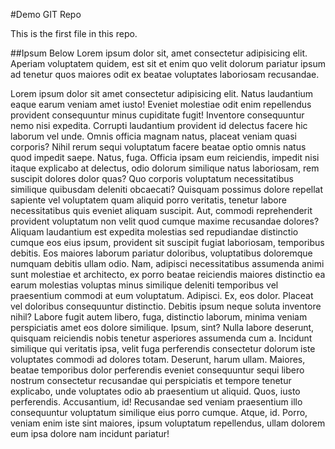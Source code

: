 #Demo GIT Repo

This is the first file in this repo.

##Ipsum Below
  Lorem ipsum dolor sit, amet consectetur adipisicing elit. Aperiam voluptatem quidem, est sit et enim quo velit dolorum pariatur ipsum ad tenetur quos maiores odit ex beatae voluptates laboriosam recusandae.

   Lorem ipsum dolor sit amet consectetur adipisicing elit. Natus laudantium eaque earum veniam amet iusto! Eveniet molestiae odit enim repellendus provident consequuntur minus cupiditate fugit! Inventore consequuntur nemo nisi expedita.
  Corrupti laudantium provident id delectus facere hic laborum vel unde. Omnis officia magnam natus, placeat veniam quasi corporis? Nihil rerum sequi voluptatum facere beatae optio omnis natus quod impedit saepe.
  Natus, fuga. Officia ipsam eum reiciendis, impedit nisi itaque explicabo at delectus, odio dolorum similique natus laboriosam, rem suscipit dolores dolor quas? Quo corporis voluptatum necessitatibus similique quibusdam deleniti obcaecati?
  Quisquam possimus dolore repellat sapiente vel voluptatem quam aliquid porro veritatis, tenetur labore necessitatibus quis eveniet aliquam suscipit. Aut, commodi reprehenderit provident voluptatum non velit quod cumque maxime recusandae dolores?
  Aliquam laudantium est expedita molestias sed repudiandae distinctio cumque eos eius ipsum, provident sit suscipit fugiat laboriosam, temporibus debitis. Eos maiores laborum pariatur doloribus, voluptatibus doloremque numquam debitis ullam odio.
  Nam, adipisci necessitatibus assumenda animi sunt molestiae et architecto, ex porro beatae reiciendis maiores distinctio ea earum molestias voluptas minus similique deleniti temporibus vel praesentium commodi at eum voluptatum. Adipisci.
  Ex, eos dolor. Placeat vel doloribus consequuntur distinctio. Debitis ipsum neque soluta inventore nihil? Labore fugit autem libero, fuga, distinctio laborum, minima veniam perspiciatis amet eos dolore similique. Ipsum, sint?
  Nulla labore deserunt, quisquam reiciendis nobis tenetur asperiores assumenda cum a. Incidunt similique qui veritatis ipsa, velit fuga perferendis consectetur dolorum iste voluptates commodi ad dolores totam. Deserunt, harum ullam.
  Maiores, beatae temporibus dolor perferendis eveniet consequuntur sequi libero nostrum consectetur recusandae qui perspiciatis et tempore tenetur explicabo, unde voluptates odio ab praesentium ut aliquid. Quos, iusto perferendis. Accusantium, id!
  Recusandae sed veniam praesentium illo consequuntur voluptatum similique eius porro cumque. Atque, id. Porro, veniam enim iste sint maiores, ipsum voluptatum repellendus, ullam dolorem eum ipsa dolore nam incidunt pariatur!